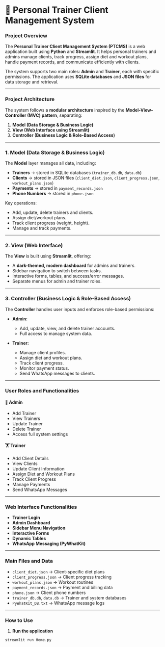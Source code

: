 # 💪 Personal Trainer Client Management System

### Project Overview

The **Personal Trainer Client Management System (PTCMS)** is a web application built using **Python** and **Streamlit**. It helps personal trainers and admins manage clients, track progress, assign diet and workout plans, handle payment records, and communicate efficiently with clients.  

The system supports two main roles: **Admin** and **Trainer**, each with specific permissions. The application uses **SQLite databases** and **JSON files** for data storage and retrieval.

---

### Project Architecture

The system follows a **modular architecture** inspired by the **Model-View-Controller (MVC) pattern**, separating:

1. **Model (Data Storage & Business Logic)**  
2. **View (Web Interface using Streamlit)**  
3. **Controller (Business Logic & Role-Based Access)**

---

### 1. Model (Data Storage & Business Logic)

The **Model** layer manages all data, including:

- **Trainers** → stored in SQLite databases (`trainer_db.db`, `data.db`)  
- **Clients** → stored in JSON files (`client_diet.json`, `client_progress.json`, `workout_plans.json`)  
- **Payments** → stored in `payment_records.json`  
- **Phone Numbers** → stored in `phone.json`

Key operations:
- Add, update, delete trainers and clients.
- Assign diet/workout plans.
- Track client progress (weight, height).
- Manage and track payments.

---

### 2. View (Web Interface)

The **View** is built using **Streamlit**, offering:

- A **dark-themed, modern dashboard** for admins and trainers.
- Sidebar navigation to switch between tasks.
- Interactive forms, tables, and success/error messages.
- Separate menus for admin and trainer roles.

---

### 3. Controller (Business Logic & Role-Based Access)

The **Controller** handles user inputs and enforces role-based permissions:

- **Admin:**
  - Add, update, view, and delete trainer accounts.
  - Full access to manage system data.

- **Trainer:**
  - Manage client profiles.
  - Assign diet and workout plans.
  - Track client progress.
  - Monitor payment status.
  - Send WhatsApp messages to clients.

---

### User Roles and Functionalities

#### 👑 Admin
- Add Trainer
- View Trainers
- Update Trainer
- Delete Trainer
- Access full system settings

#### 🏋️ Trainer
- Add Client Details
- View Clients
- Update Client Information
- Assign Diet and Workout Plans
- Track Client Progress
- Manage Payments
- Send WhatsApp Messages

---

### Web Interface Functionalities

- **Trainer Login**
- **Admin Dashboard**
- **Sidebar Menu Navigation**
- **Interactive Forms**
- **Dynamic Tables**
- **WhatsApp Messaging (PyWhatKit)**

---

### Main Files and Data

- `client_diet.json` → Client-specific diet plans  
- `client_progress.json` → Client progress tracking  
- `workout_plans.json` → Workout routines  
- `payment_records.json` → Payment and billing data  
- `phone.json` → Client phone numbers  
- `trainer_db.db`, `data.db` → Trainer and system databases  
- `PyWhatKit_DB.txt` → WhatsApp message logs

---

### How to Use

1. **Run the application**

```bash
streamlit run Home.py
